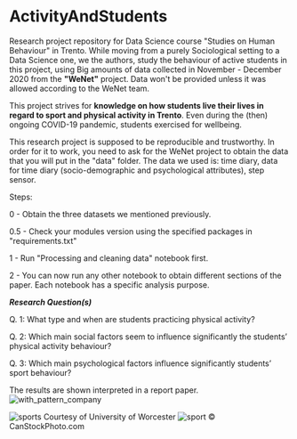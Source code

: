 # ActivityAndStudents
Research project repository for Data Science course "Studies on Human Behaviour" in Trento. 
While moving from a purely Sociological setting to a Data Science one, we the authors, study the behaviour of active students in this project, using Big amounts of data collected in November - December 2020 from the **"WeNet"** project. Data won't be provided unless it was allowed according to the WeNet team. 

This project strives for **knowledge on how students live their lives in regard to sport and physical activity in Trento**. Even during the (then) ongoing COVID-19 pandemic, students exercised for wellbeing. 

This research project is supposed to be reproducible and trustworthy. In order for it to work, you need to ask for the WeNet project to obtain the data that you will put in the "data" folder. The data we used is: time diary, data for time diary (socio-demographic and psychological attributes), step sensor. 

Steps: 

0 - Obtain the three datasets we mentioned previously. 

0.5 - Check your modules version using the specified packages in "requirements.txt"

1 - Run "Processing and cleaning data" notebook first. 

2 - You can now run any other notebook to obtain different sections of the paper. Each notebook has a specific analysis purpose.

***Research Question(s)***

Q. 1: What type and when are students practicing physical activity?

Q. 2: Which main social factors seem to influence significantly the students’ physical activity behaviour?

Q. 3: Which main psychological factors influence significantly students’ sport behaviour?

The results are shown interpreted in a report paper. 
![with_pattern_company](https://github.com/FluveV/ActivityAndStudents/assets/128046201/6ebde57a-4545-4320-85d3-6850fca09a43)

![sports](https://github.com/FluveV/ActivityAndStudents/assets/128046201/c5262a20-bade-4026-9001-d01c54e67923)
Courtesy of University of Worcester
![sport](https://github.com/FluveV/ActivityAndStudents/assets/128046201/985b53f0-6169-4b35-b3dc-67e24e2a4724)
© CanStockPhoto.com
